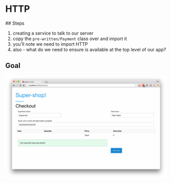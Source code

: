 # HTTP

## Steps

1. creating a service to talk to our server
  1. copy the `pre-written/Payment` class over and import it
  1. you'll note we need to import HTTP
  1. also - what do we need to ensure is available at the top level of our app?

## Goal

![goal](http.png)
